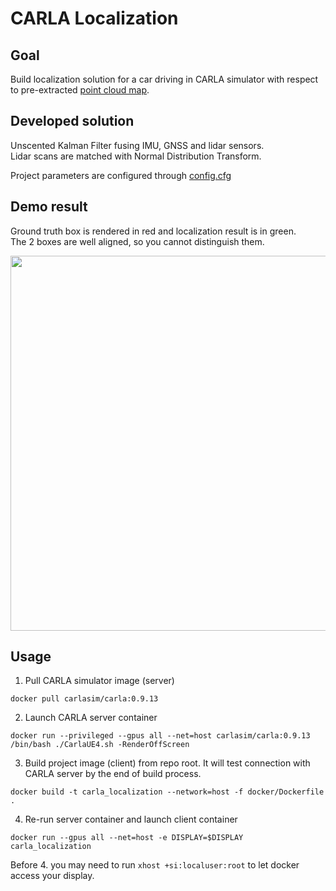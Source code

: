 # CARLA Localization

## Goal

Build localization solution for a car driving in CARLA simulator with respect to pre-extracted [point cloud map](https://github.com/quezee/carla_localization/blob/main/data/map1.pcd).

## Developed solution

Unscented Kalman Filter fusing IMU, GNSS and lidar sensors.<br>
Lidar scans are matched with Normal Distribution Transform.

Project parameters are configured through [config.cfg](https://github.com/quezee/carla_localization/blob/main/config.cfg)

## Demo result

Ground truth box is rendered in red and localization result is in green.<br>
The 2 boxes are well aligned, so you cannot distinguish them.

<img src="https://github.com/quezee/carla_localization/blob/main/demo1.gif" width="600">

## Usage

1. Pull CARLA simulator image (server)
```
docker pull carlasim/carla:0.9.13
```
2. Launch CARLA server container
```
docker run --privileged --gpus all --net=host carlasim/carla:0.9.13 /bin/bash ./CarlaUE4.sh -RenderOffScreen
```
3. Build project image (client) from repo root. It will test connection with CARLA server by the end of build process.
```
docker build -t carla_localization --network=host -f docker/Dockerfile .
```
4. Re-run server container and launch client container
```
docker run --gpus all --net=host -e DISPLAY=$DISPLAY carla_localization
```
Before 4. you may need to run ```xhost +si:localuser:root``` to let docker access your display.
